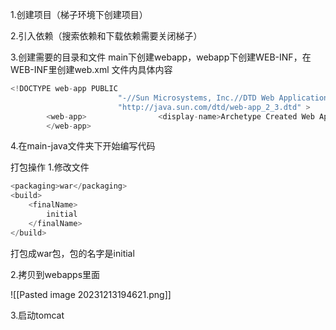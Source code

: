1.创建项目（梯子环境下创建项目）

2.引入依赖（搜索依赖和下载依赖需要关闭梯子）

3.创建需要的目录和文件
main下创建webapp，webapp下创建WEB-INF，在WEB-INF里创建web.xml
文件内具体内容

```javascript
<!DOCTYPE web-app PUBLIC  
                        "-//Sun Microsystems, Inc.//DTD Web Application 2.3//EN"  
                        "http://java.sun.com/dtd/web-app_2_3.dtd" >  
        <web-app>                <display-name>Archetype Created Web Application</display-name>  
        </web-app>
```


4.在main-java文件夹下开始编写代码



打包操作
1.修改文件
```javascript
<packaging>war</packaging>  
<build>  
    <finalName>  
        initial  
    </finalName>  
</build>
```
打包成war包，包的名字是initial

2.拷贝到webapps里面

![[Pasted image 20231213194621.png]]

3.启动tomcat